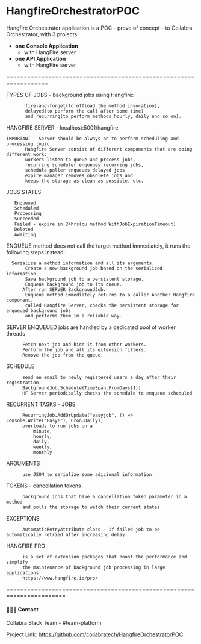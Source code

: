 # HangfireOrchestratorPOC
Hangfire Orchestrator application is a POC - prove of concept - to Collabra Orchestrator, with 3 projects:
	 
- **one Console Application**
	- 	with HangFire server
- **one API Application**
 	- 	with HangFire server
 
==================================================================

 TYPES OF JOBS - background jobs using Hangfire: 
 
           fire-and-forget(to offload the method invocation), 
           delayed(to perform the call after some time)
           and recurring(to perform methods hourly, daily and so on).

HANGFIRE SERVER  - localhost:5001/hangfire

	IMPORTANT - Server should be always on to perform scheduling and processing logic
           Hangfire Server consist of different components that are doing different work:
           workers listen to queue and process jobs,
           recurring scheduler enqueues recurring jobs,
           schedule poller enqueues delayed jobs,
           expire manager removes obsolete jobs and
           keeps the storage as clean as possible, etc.

JOBS STATES 
      
	   Enqueued
	   Scheduled
	   Processing
	   Succeeded
	   Failed - expire in 24hrs(ou method WithJobExpirationTimeout)
	   Deleted
	   Awaiting
          
ENQUEUE method does not call the target method immediately, it runs the following steps instead:

	  Serialize a method information and all its arguments.
           Create a new background job based on the serialized information.
           Save background job to a persistent storage.
           Enqueue background job to its queue.
          After run SERVER BackgroundJob.
           Enqueue method immediately returns to a caller.Another Hangfire component,
           called Hangfire Server, checks the persistent storage for enqueued background jobs
           and performs them in a reliable way.

SERVER ENQUEUED jobs are handled by a dedicated pool of worker threads

          Fetch next job and hide it from other workers.
          Perform the job and all its extension filters.
          Remove the job from the queue.


SCHEDULE  

          send an email to newly registered users a day after their registration
          BackgroundJob.Schedule(TimeSpan.FromDays(1))
          HF Server periodically checks the schedule to enqueue scheduled

RECURRENT TASKS - JOBS

          RecurringJob.AddOrUpdate("easyjob", () => Console.Write("Easy!"), Cron.Daily);
          overloads to run jobs on a 
              minute, 
              hourly, 
              daily, 
              weekly, 
              monthly

ARGUMENTS

          use JSON to serialize some adicional information


TOKENS - cancellation tokens

          background jobs that have a cancellation token parameter in a method 
          and polls the storage to watch their current states


EXCEPTIONS

          AutomaticRetryAttribute class - if failed job to be automatically retried after increasing delay.


 HANGFIRE PRO 
 
          is a set of extension packages that boost the performance and simplify
          the maintenance of background job processing in large applications
          https://www.hangfire.io/pro/

=======================================================================

 #### 👨🏼‍🏫 Contact
 
 Collabra Slack Team - #team-platform
 
 Project Link: https://github.com/collabratech/HangfireOrchestratorPOC




